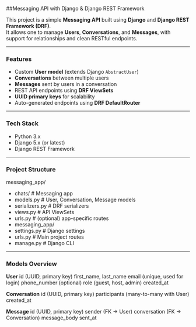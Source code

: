  ##Messaging API with Django & Django REST Framework

This project is a simple **Messaging API** built using **Django** and **Django REST Framework (DRF)**.  
It allows one to manage **Users**, **Conversations**, and **Messages**, with support for relationships and clean RESTful endpoints.

---

### Features
- Custom **User model** (extends Django `AbstractUser`)
- **Conversations** between multiple users
- **Messages** sent by users in a conversation
- REST API endpoints using **DRF ViewSets**
- **UUID primary keys** for scalability
- Auto-generated endpoints using **DRF DefaultRouter**

---

### Tech Stack
- Python 3.x
- Django 5.x (or latest)
- Django REST Framework

---

### Project Structure
messaging_app/
 - chats/ # Messaging app
 - models.py # User, Conversation, Message models
 - serializers.py # DRF serializers
 - views.py # API ViewSets
 - urls.py # (optional) app-specific routes
 - messaging_app/
 - settings.py # Django settings
 - urls.py # Main project routes
 - manage.py # Django CLI


---

### Models Overview
**User**
id (UUID, primary key)
first_name, last_name
email (unique, used for login)
phone_number (optional)
role (guest, host, admin)
created_at

**Conversation**
id (UUID, primary key)
participants (many-to-many with User)
created_at

**Message**
id (UUID, primary key)
sender (FK → User)
conversation (FK → Conversation)
message_body
sent_at




